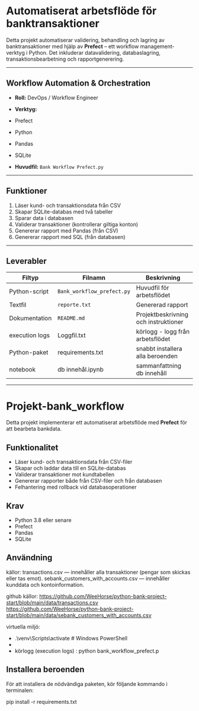 # Automatiserat arbetsflöde för banktransaktioner

Detta projekt automatiserar validering, behandling och lagring av banktransaktioner med hjälp av **Prefect** – ett workflow management-verktyg i Python.
Det inkluderar datavalidering, databaslagring, transaktionsbearbetning och rapportgenerering.


---

## Workflow Automation & Orchestration

- **Roll:** DevOps / Workflow Engineer  
- **Verktyg:**
- Prefect
- Python
- Pandas
- SQLite

- **Huvudfil:** `Bank Workflow Prefect.py`


---

## Funktioner

1. Läser kund- och transaktionsdata från CSV
2. Skapar SQLite-databas med två tabeller
3. Sparar data i databasen
4. Validerar transaktioner (kontrollerar giltiga konton)
5. Genererar rapport med Pandas (från CSV)
6. Genererar rapport med SQL (från databasen)

---

## Leverabler

| Filtyp         | Filnamn                    | Beskrivning                          |
|----------------|----------------------------|--------------------------------------|
| Python-script  | `Bank_workflow_prefect.py` | Huvudfil för arbetsflödet            |
| Textfil        | `reporte.txt`              | Genererad rapport                    |
| Dokumentation  | `README.md`                | Projektbeskrivning och instruktioner |
| execution logs |   Loggfil.txt              | körlogg - logg från arbetsflödet     |
|  Python-paket  |  requirements.txt          |  snabbt installera alla beroenden    |
| notebook       |  db innehål.ipynb          | sammanfattning db innehåll           |

---

# Projekt-bank_workflow

Detta projekt implementerar ett automatiserat arbetsflöde med **Prefect** för att bearbeta bankdata.

## Funktionalitet

- Läser kund- och transaktionsdata från CSV-filer
- Skapar och laddar data till en SQLite-databas
- Validerar transaktioner mot kundtabellen
- Genererar rapporter både från CSV-filer och från databasen
- Felhantering med rollback vid databasoperationer

## Krav

- Python 3.8 eller senare
- Prefect
- Pandas
- SQLite

## Användning
källor: 
transactions.csv — innehåller alla transaktioner (pengar som skickas eller tas emot).
sebank_customers_with_accounts.csv — innehåller kunddata och kontoinformation.

github källor: 
https://github.com/WeeHorse/python-bank-project-start/blob/main/data/transactions.csv
https://github.com/WeeHorse/python-bank-project-start/blob/main/data/sebank_customers_with_accounts.csv


virtuella miljö:

 -  .\venv\Scripts\activate    # Windows PowerShell
 -   
 -   körlogg (execution logs) : python bank_workflow_prefect.p

## Installera beroenden
För att installera de nödvändiga paketen, kör följande kommando i terminalen:

pip install -r requirements.txt

